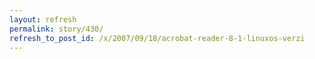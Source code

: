 ```yaml
---
layout: refresh
permalink: story/430/
refresh_to_post_id: /x/2007/09/18/acrobat-reader-8-1-linuxos-verzi
---
```

